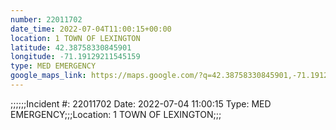 ```yaml
---
number: 22011702
date_time: 2022-07-04T11:00:15+00:00
location: 1 TOWN OF LEXINGTON
latitude: 42.38758330845901
longitude: -71.19129211545159
type: MED EMERGENCY
google_maps_link: https://maps.google.com/?q=42.38758330845901,-71.19129211545159
---
```


;;;;;;Incident #: 22011702   Date: 2022-07-04 11:00:15    Type: MED EMERGENCY;;;Location: 1 TOWN OF LEXINGTON;;;
